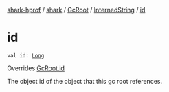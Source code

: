 [shark-hprof](../../../index.md) / [shark](../../index.md) / [GcRoot](../index.md) / [InternedString](index.md) / [id](./id.md)

# id

`val id: `[`Long`](https://kotlinlang.org/api/latest/jvm/stdlib/kotlin/-long/index.html)

Overrides [GcRoot.id](../id.md)

The object id of the object that this gc root references.

